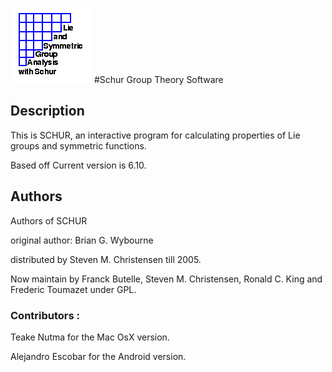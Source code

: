 ![alt text][logo]
#Schur Group Theory Software

[logo]: https://github.com/alejandroEsc/schur_android/blob/master/images/newschur2.jpg

## Description
This is SCHUR, an interactive program for calculating properties of Lie
groups and symmetric functions.

Based off Current version is 6.10.

## Authors
Authors of SCHUR

original author: Brian G. Wybourne

distributed by Steven M. Christensen till 2005.

Now maintain by Franck Butelle, Steven M. Christensen,
Ronald C. King and Frederic Toumazet under GPL. 

### Contributors :
Teake Nutma for the Mac OsX version.

Alejandro Escobar for the Android version.

